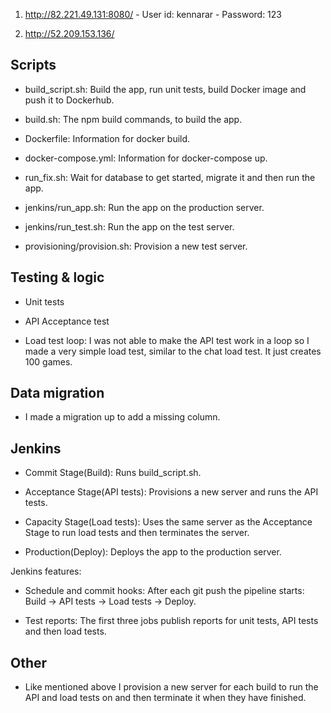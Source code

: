1. http://82.221.49.131:8080/ - User id: kennarar - Password: 123

2. http://52.209.153.136/



## Scripts

- build_script.sh: Build the app, run unit tests, build Docker image and push it to Dockerhub.

- build.sh: The npm build commands, to build the app.

- Dockerfile: Information for docker build. 

- docker-compose.yml: Information for docker-compose up.

- run_fix.sh: Wait for database to get started, migrate it and then run the app.

- jenkins/run_app.sh: Run the app on the production server.

- jenkins/run_test.sh: Run the app on the test server.

- provisioning/provision.sh: Provision a new test server.



## Testing & logic

- Unit tests

- API Acceptance test

- Load test loop: I was not able to make the API test work in a loop so I made a very simple load test, similar to the chat load test. It just creates 100 games.



## Data migration

- I made a migration up to add a missing column.



## Jenkins

- Commit Stage(Build): Runs build_script.sh.

- Acceptance Stage(API tests): Provisions a new server and runs the API tests.

- Capacity Stage(Load tests): Uses the same server as the Acceptance Stage to run load tests and then terminates the server.

- Production(Deploy): Deploys the app to the production server.



Jenkins features:

- Schedule and commit hooks: After each git push the pipeline starts: Build -> API tests -> Load tests -> Deploy.

- Test reports: The first three jobs publish reports for unit tests, API tests and then load tests.



## Other

- Like mentioned above I provision a new server for each build to run the API and load tests on and then terminate it when they have finished.
